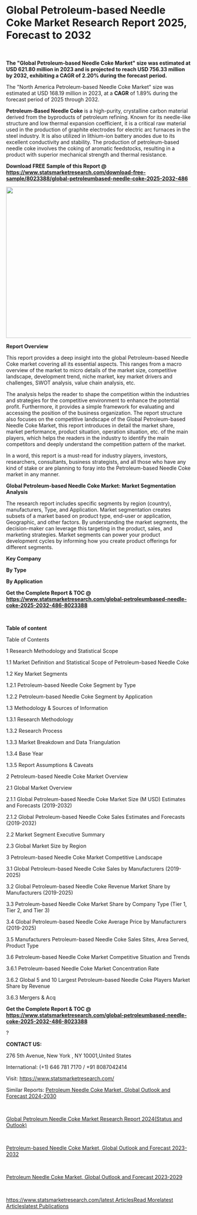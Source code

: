 <h1>Global Petroleum-based Needle Coke Market Research Report 2025, Forecast to 2032</h1><br/><p><strong>The "Global Petroleum-based Needle Coke Market" size was estimated at USD 621.80 million in 2023 and is projected to reach USD 756.33 million by 2032, exhibiting a <strong>CAGR</strong> of 2.20% during the forecast period.</strong></p>
 
 
 
 <p>The "North America Petroleum-based Needle Coke Market" size was estimated at USD 168.19 million in 2023, at a <strong>CAGR</strong> of 1.89% during the forecast period of 2025 through 2032.</p>
 
 
 
 <p><strong>Petroleum-Based Needle Coke</strong> is a high-purity, crystalline carbon material derived from the byproducts of petroleum refining. Known for its needle-like structure and low thermal expansion coefficient, it is a critical raw material used in the production of graphite electrodes for electric arc furnaces in the steel industry. It is also utilized in lithium-ion battery anodes due to its excellent conductivity and stability. The production of petroleum-based needle coke involves the coking of aromatic feedstocks, resulting in a product with superior mechanical strength and thermal resistance.</p>
 
 
 
 <p><strong>Download FREE Sample of this Report @ <a href="https://www.statsmarketresearch.com/download-free-sample/8023388/global-petroleumbased-needle-coke-2025-2032-486">https://www.statsmarketresearch.com/download-free-sample/8023388/global-petroleumbased-needle-coke-2025-2032-486</a></strong></p>
 
 
 
 <p><img alt="" src="https://www.24marketreports.com/assets/report-images/PetroleumbasedNeedleCokeMarket.jpg" style="height:411px; width:731px" /></p>
 
 
 
 <p><strong>Report Overview</strong></p>
 
 
 
 <p>This report provides a deep insight into the global Petroleum-based Needle Coke market covering all its essential aspects. This ranges from a macro overview of the market to micro details of the market size, competitive landscape, development trend, niche market, key market drivers and challenges, SWOT analysis, value chain analysis, etc.</p>
 
 
 
 <p>The analysis helps the reader to shape the competition within the industries and strategies for the competitive environment to enhance the potential profit. Furthermore, it provides a simple framework for evaluating and accessing the position of the business organization. The report structure also focuses on the competitive landscape of the Global Petroleum-based Needle Coke Market, this report introduces in detail the market share, market performance, product situation, operation situation, etc. of the main players, which helps the readers in the industry to identify the main competitors and deeply understand the competition pattern of the market.</p>
 
 
 
 <p>In a word, this report is a must-read for industry players, investors, researchers, consultants, business strategists, and all those who have any kind of stake or are planning to foray into the Petroleum-based Needle Coke market in any manner.</p>
 
 
 
 <p><strong>Global Petroleum-based Needle Coke Market: Market Segmentation Analysis</strong></p>
 
 
 
 <p>The research report includes specific segments by region (country), manufacturers, Type, and Application. Market segmentation creates subsets of a market based on product type, end-user or application, Geographic, and other factors. By understanding the market segments, the decision-maker can leverage this targeting in the product, sales, and marketing strategies. Market segments can power your product development cycles by informing how you create product offerings for different segments.</p>
 
 
 
 <p><strong>Key Company</strong></p>
 
 
 
 <p><strong>By Type</strong></p>
 
 
 
 <p><strong><strong>By Application</strong></strong></p>
 
 
 
 <div><b>Get the Complete Report & TOC @ <a href="https://www.statsmarketresearch.com/global-petroleumbased-needle-coke-2025-2032-486-8023388">https://www.statsmarketresearch.com/global-petroleumbased-needle-coke-2025-2032-486-8023388</a></b></div>
 
 
 
 <p><br />
 
 <b>Table of content</b></p>
 
 
 
 <p>Table of Contents<br />
 
 1 Research Methodology and Statistical Scope<br />
 
 1.1 Market Definition and Statistical Scope of Petroleum-based Needle Coke<br />
 
 1.2 Key Market Segments<br />
 
 1.2.1 Petroleum-based Needle Coke Segment by Type<br />
 
 1.2.2 Petroleum-based Needle Coke Segment by Application<br />
 
 1.3 Methodology & Sources of Information<br />
 
 1.3.1 Research Methodology<br />
 
 1.3.2 Research Process<br />
 
 1.3.3 Market Breakdown and Data Triangulation<br />
 
 1.3.4 Base Year<br />
 
 1.3.5 Report Assumptions & Caveats<br />
 
 2 Petroleum-based Needle Coke Market Overview<br />
 
 2.1 Global Market Overview<br />
 
 2.1.1 Global Petroleum-based Needle Coke Market Size (M USD) Estimates and Forecasts (2019-2032)<br />
 
 2.1.2 Global Petroleum-based Needle Coke Sales Estimates and Forecasts (2019-2032)<br />
 
 2.2 Market Segment Executive Summary<br />
 
 2.3 Global Market Size by Region<br />
 
 3 Petroleum-based Needle Coke Market Competitive Landscape<br />
 
 3.1 Global Petroleum-based Needle Coke Sales by Manufacturers (2019-2025)<br />
 
 3.2 Global Petroleum-based Needle Coke Revenue Market Share by Manufacturers (2019-2025)<br />
 
 3.3 Petroleum-based Needle Coke Market Share by Company Type (Tier 1, Tier 2, and Tier 3)<br />
 
 3.4 Global Petroleum-based Needle Coke Average Price by Manufacturers (2019-2025)<br />
 
 3.5 Manufacturers Petroleum-based Needle Coke Sales Sites, Area Served, Product Type<br />
 
 3.6 Petroleum-based Needle Coke Market Competitive Situation and Trends<br />
 
 3.6.1 Petroleum-based Needle Coke Market Concentration Rate<br />
 
 3.6.2 Global 5 and 10 Largest Petroleum-based Needle Coke Players Market Share by Revenue<br />
 
 3.6.3 Mergers & Acq</p>
 
 
 
 <div><b>Get the Complete Report & TOC @ <a href="https://www.statsmarketresearch.com/global-petroleumbased-needle-coke-2025-2032-486-8023388">https://www.statsmarketresearch.com/global-petroleumbased-needle-coke-2025-2032-486-8023388</a></b></div>
 
 
 
 <p>? </p>
 
 
 
 <p><b>CONTACT US:</b><br />
 
 276 5th Avenue, New York , NY 10001,United States<br />
 
 International: (+1) 646 781 7170 / +91 8087042414<br />
 
 Visit: <a href="https://www.statsmarketresearch.com/">https://www.statsmarketresearch.com/</a><br />
 
 Similar Reports: <a href="https://www.statsmarketresearch.com/global-petroleumbased-needle-coke-2025-2032-486-8023388">Petroleum Needle Coke Market, Global Outlook and Forecast 2024-2030</a><br />
 
 <br />
 
 <a href="https://www.statsmarketresearch.com/global-petroleumbased-needle-coke-2025-2032-486-8023388">Global Petroleum Needle Coke Market Research Report 2024(Status and Outlook)</a><br />
 
 <br />
 
 <a href="https://www.statsmarketresearch.com/global-petroleumbased-needle-coke-2025-2032-486-8023388">Petroleum-based Needle Coke Market, Global Outlook and Forecast 2023-2032</a><br />
 
 <br />
 
 <a href="https://www.statsmarketresearch.com/global-petroleumbased-needle-coke-2025-2032-486-8023388">Petroleum Needle Coke Market, Global Outlook and Forecast 2023-2029</a><br />
 
 <br />
 
 <a href="https://gyeongbokgung.com">https://www.statsmarketresearch.com/</a><a href="https://hallyeomaritime.com">latest Articles</a><a href="https://jingwansa.com">Read More</a><a href="https://nguoiviet.jp/">latest Articles</a><a href="https://www.intelmarketresearch.com/">latest Publications</a></p>
